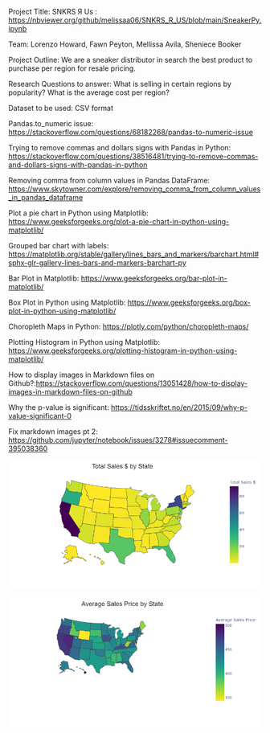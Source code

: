 Project Title: SNKRS Я Us : https://nbviewer.org/github/melissaa06/SNKRS_R_US/blob/main/SneakerPy.ipynb

Team: Lorenzo Howard, Fawn Peyton, Mellissa Avila, Sheniece Booker

Project Outline: We are a sneaker distributor in search the best product to purchase per region for resale pricing.

Research Questions to answer: What is selling in certain regions by popularity? What is the average cost per region?

Dataset to be used: CSV format

Pandas.to_numeric issue: https://stackoverflow.com/questions/68182268/pandas-to-numeric-issue

Trying to remove commas and dollars signs with Pandas in Python: https://stackoverflow.com/questions/38516481/trying-to-remove-commas-and-dollars-signs-with-pandas-in-python

Removing comma from column values in Pandas DataFrame: https://www.skytowner.com/explore/removing_comma_from_column_values_in_pandas_dataframe

Plot a pie chart in Python using Matplotlib: https://www.geeksforgeeks.org/plot-a-pie-chart-in-python-using-matplotlib/

Grouped bar chart with labels: https://matplotlib.org/stable/gallery/lines_bars_and_markers/barchart.html#sphx-glr-gallery-lines-bars-and-markers-barchart-py

Bar Plot in Matplotlib: https://www.geeksforgeeks.org/bar-plot-in-matplotlib/

Box Plot in Python using Matplotlib: https://www.geeksforgeeks.org/box-plot-in-python-using-matplotlib/

Choropleth Maps in Python: https://plotly.com/python/choropleth-maps/

Plotting Histogram in Python using Matplotlib: https://www.geeksforgeeks.org/plotting-histogram-in-python-using-matplotlib/

How to display images in Markdown files on Github?:https://stackoverflow.com/questions/13051428/how-to-display-images-in-markdown-files-on-github


Why the p-value is significant: https://tidsskriftet.no/en/2015/09/why-p-value-significant-0

Fix markdown images pt 2: https://github.com/jupyter/notebook/issues/3278#issuecomment-395038360

![HeatMap_SalesMean.png](https://github.com/melissaa06/SNKRS_R_US/blob/main/HeatMap_SalesMean.png)

![HeatMap_AvgSales.png](https://github.com/melissaa06/SNKRS_R_US/blob/main/HeatMap_AvgSales.png)
